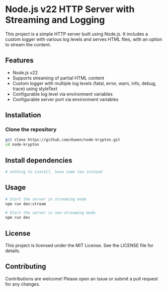 # Node.js v22 HTTP Server with Streaming and Logging

This project is a simple HTTP server built using Node.js. It includes a custom logger with various log levels and serves HTML files, with an option to stream the content.

## Features

- Node.js v22
- Supports streaming of partial HTML content
- Custom logger with multiple log levels (fatal, error, warn, info, debug, trace) using styleText
- Configurable log level via environment variables
- Configurable server port via environment variables

## Installation

### Clone the repository

```sh
git clone https://github.com/dueen/node-krypton.git
cd node-krypton
```

## Install dependencies

```sh
# nothing to install, have some tea instead
```

## Usage

```sh
# Start the server in streaming mode
npm run dev:stream
```

```sh
# Start the server in non-streaming mode
npm run dev
```

## License

This project is licensed under the MIT License. See the LICENSE file for details.

## Contributing

Contributions are welcome! Please open an issue or submit a pull request for any changes.
